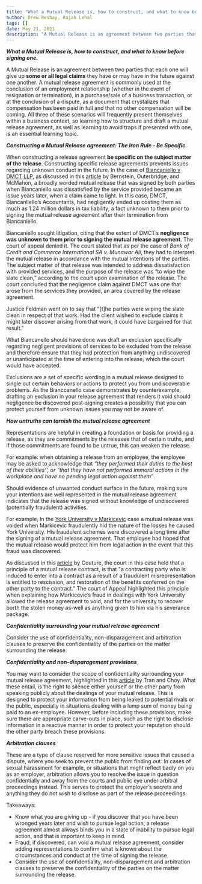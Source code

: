 ```yaml
---
title: "What a Mutual Release is, how to construct, and what to know before signing one"
author: Drew Beshay, Rajah Lehal
tags: []
date: May 21, 2021
description: "A Mutual Release is an agreement between two parties that each one will give up some or all legal claims they have or may have in the future against one another. A mutual release agreement is..."
---
```


***What a Mutual Release is, how to construct, and what to know before signing one.*** 

A Mutual Release is an agreement between two parties that each one will give up **some or all legal claims** they have or may have in the future against one another.  A mutual release agreement is commonly used at the conclusion of an employment relationship (whether in the event of resignation or termination), in a purchase/sale of a business transaction, or at the conclusion of a dispute, as a document that crystalizes that compensation has been paid in full and that no other compensation will be coming.
All three of these scenarios will frequently present themselves within a business context, so learning how to structure and draft a mutual release agreement, as well as learning to avoid traps if presented with one, is an essential learning topic.

***Constructing a Mutual Release agreement: The Iron Rule - Be Specific***

When constructing a release agreement **be specific on the subject matter of the release**. Constructing specific release agreements prevents issues regarding unknown conduct in the future. In the case of [Biancaniello v DMCT LLP](https://www.canlii.org/en/on/onca/doc/2017/2017onca386/2017onca386.html?autocompleteStr=Biancaniello%20v%20DMCT%20LLP&autocompletePos=1), as discussed in this [article](https://www.mondaq.com/canada/trials-appeals-compensation/615026/don39t-let-your-release-come-back-to-haunt-you?type=mondaqai&score=81) by Bernstein, Outerbridge, and McMahon,  a broadly worded mutual release that was signed by both parties when Biancaniello was dissatisfied by the service provided became an issue years later, when a claim came to light.  In this case, DMCT, Biancanliello’s Accountants, had negligently ended up costing them as much as 1.24 million dollars in tax liability, a fact unknown to them prior to signing the mutual release agreement after their termination from Biancaniello.

Biancaniello sought litigation, citing that the extent of  DMCT’s **negligence was unknown to them prior to signing the mutual release agreement**. The court of appeal denied it. The court stated that as per the case of *Bank of Credit and Commerce International SA v. Munawar Ali*, they had to interpret the mutual release in accordance with the mutual intentions of the parties. The subject matter of that release was intended to address dissatisfaction with provided services, and the purpose of the release was “to wipe the slate clean,” according to the court upon examination of the release. The court concluded that the negligence claim against DMCT was one that arose from the services they provided, an area covered by the release agreement.

Justice Feldman went on to say that "[t]he parties were wiping the slate clean in respect of that work. Had the client wished to exclude claims it might later discover arising from that work, it could have bargained for that result."

What Biancanello should have done was draft an exclusion specifically regarding negligent provisions of services to be excluded from the release and therefore ensure that they had protection from anything undiscovered or unanticipated at the time of entering into the release, which the court would have accepted.

Exclusions are a set of specific wording in a mutual release designed to single out certain behaviors or actions to protect you from undiscoverable problems. As the Bianccanello case demonstrates by counterexample, drafting an exclusion in your release agreement that renders it void should negligence be discovered post-signing creates a possibility that you can protect yourself from unknown issues you may not be aware of. 

***How untruths can tarnish the mutual release agreement***

Representations are helpful in creating a foundation or basis for providing a release, as they are commitments by the releasee that of certain truths, and if those commitments are found to be untrue, this can weaken the release.

For example: when obtaining a release from an employee, the employee may be asked to acknowledge that *“they performed their duties to the best of their abilities'', or “that they have not performed immoral actions in the workplace and have no pending legal action against them”*.

Should evidence of unwanted conduct surface in the future, making sure your intentions are well represented in the mutual release agreement indicates that the release was signed without knowledge of undiscovered (potentially fraudulent) activities.

For example, In the [York University v Markicevic](https://www.canlii.org/en/on/onca/doc/2018/2018onca893/2018onca893.html?resultIndex=1) case a mutual release was voided when Markicevic fraudulently hid the nature of the losses he caused York University.  His fraudulent schemes were discovered a long time after the signing of a mutual release agreement. That employee had hoped that the mutual release would protect him from legal action in the event that this fraud was discovered.

As discussed in this [article](https://www.mondaq.com/canada/white-collar-crime-anti-corruption-fraud/869388/fraudulent-dealings-why-a-mutual-release-may-not-be-iron-clad) by Couture, the court in this case held that a principle of a mutual release contract, is that "a contracting party who is induced to enter into a contract as a result of a fraudulent misrepresentation is entitled to rescission, and restoration of the benefits conferred on the other party to the contract." The court of Appeal highlighted this principle when explaining how Markicevic’s fraud in dealings with York University allowed the release agreement to void, and for the university to recover borth the stolen money as-well as anything given to him via his severance package.

***Confidentiality surrounding your mutual release agreement***

Consider the use of confidentiality, non-disparagement and arbitration clauses to preserve the confidentiality of the parties on the matter surrounding the release.

***Confidentiality and non-disparagement provisions***

You may want to consider the scope of confidentiality surrounding your mutual release agreement, highlighted in this [article](https://www.mondaq.com/hongkong/arbitration-dispute-resolution/977738/employee-separation-agreements-in-hong-kong-when-the-employee-asks-for-a-mutual-release-and-confidentiality-obligation?login=true) by Tran and Choy. What these entail, is the right to silence either yourself or the other party from speaking publicly about the dealings of your mutual release. This is designed to protect your information from being leaked to potential rivals or the public, especially in situations dealing with a lump sum of money being paid to an ex-employee. However, before including these provisions, make sure there are appropriate carve-outs in place, such as the right to disclose information in a reactive manner in order to protect your reputation should the other party breach these provisions.

***Arbitration clauses***

These are a type of clause reserved for more sensitive issues that caused a dispute, where you seek to prevent the public from finding out. In cases of sexual harassment for example, or situations that might reflect badly on you as an employer, arbitration allows you to resolve the issue in question confidentially and away from the courts and public eye under arbitral proceedings instead. This serves to protect the employer’s secrets and anything they do not wish to disclose as part of the release proceedings.

Takeaways:

- Know what you are giving up - if you discover that you have been wronged years later and wish to pursue legal action, a release agreement almost always binds you in a state of inability to pursue legal action, and that is important to keep in mind. 
- Fraud, if discovered, can void a mutual release agreement, consider adding representations to confirm what is known about the circumstances and conduct at the time of signing the release. 
- Consider the use of confidentiality, non-disparagement and arbitration clauses to preserve the confidentiality of the parties on the matter surrounding the release.
